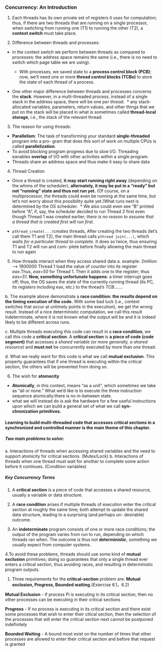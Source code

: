 ### Concurrency: An Introduction
1. Each threads has its own private set of registers it uses for computation; thus, if there are two threads that are running on a single processor, when switching from running one (T1) to running the other (T2), a **context switch** must take place.

2. Difference between threads and processes:
* in the context switch we perform between threads as compared to processes: the address space remains the same (i.e., there is no need to switch which page table we are using). 
  * With processes, we saved state to a **process control block (PCB)**; now, we’ll need one or more **thread control blocks (TCBs)** to store the state of each thread of a process.
  
* One other major difference between threads and processes concerns the **stack**. However, in a multi-threaded process, instead of a single stack in the address space, there will be one *per thread*.
  * any stack-allocated variables, parameters, return values, and other things that we put on the stack will be placed in what is sometimes called **thread-local storage**, i.e., the stack of the relevant thread.

3. The reason for using threads:
* **Parallelism**: The task of transforming your standard **single-threaded** program into a pro- gram that does this sort of work on multiple CPUs is called **parallelization**.
* To avoid blocking program progress due to slow I/O. Threading eanables **overlap** of I/O with other activities *within* a single program.
* Threads share an address space and thus make it easy to share data

4. Thread Creation
* Once a thread is created, **it may start running right away** (depending on the whims of the scheduler); **alternately, it may be put in a “ready” but not “running” state and thus not run yet.** (Of course, on a multiprocessor, the threads could even be running at the same time, but let’s not worry about this possibility quite yet.)What runs next is determined by the OS scheduler.
  * We also could even see “B” printed before “A”, if, say, the scheduler decided to run Thread 2 first even though Thread 1 was created earlier; *there is no reason to assume that a thread that is created first will run first.*
  
* `pthread_create(...)`creates threads, After creating the two threads (let’s call them T1 and T2), the main thread calls `pthread join(...)`, which *waits for a particular thread to complete*. It does so twice, thus ensuring T1 and T2 will run and com- plete before finally allowing the main thread to run again

5. How threads interact when they access shared data
a. example: 2million --> 1900000
Thread 1 load the value of *counter* into its register *eax*.Thus, *eax=50* for Thread 1. Then it adds one to the register; thus *eax=51*. **Now, something unfortunate happens**: a timer interrupt goes off; thus, the OS saves the state of the currently running thread (its PC, its registers including eax, etc.) to the thread’s *TCB*.......

b. The example above demonstrate a **race condition: the results depend on the timing execution of the code.** With some bad luck (i.e., context switches that occur at untimely points in the execution), we get the wrong result. Instead of a nice deterministic computation, we call this result indeterminate, where it is not known what the output will be and it is indeed likely to be different across runs.

c. Multiple threads executing this code can result in a **race condition**, we call this code a **critical section**. A **critical section** is **a piece of code (code segment)** that accesses a *shared variable (or more generally, a shared resource)* and **must not** be concurrently executed by more than one thread.

d. What we really want for this code is what we call **mutual exclusion**. This property guarantees that if one thread is executing within the critical section, the others will be prevented from doing so.

6. The wish for **atomocity**
* **Atomically**, in this context, means “as a unit”, which sometimes we take as “all or none.” What we’d like is to execute the three instruction sequence atomically:there is no in-between state.
* what we will instead do is ask the hardware for a few useful instructions upon which we can build a general set of what we call **syn- chronization primitives.**

#### Learning to build multi-threaded code that accesses critical sections in a synchronized and controlled manner is the main theme of this chapter.

##### Two main problems to solve:
a. Interactions of threads when accessing shared variables and the need to support atomicity for critical sections. (Mutex/Lock)
b. Interactions of threads when one thread must wait for another to complete some action before it continues. (Condition variables)

##### Key Concurrency Terms
1. A **critical section** is a piece of code that accesses a shared resource, usually a variable or data structure.

2. A **race condition** arises if multiple threads of execution enter the critical section at roughly the same time; both attempt to update the shared data structure, leading to a surprising (and perhaps un- desirable) outcome.

3. An **indeterminate** program consists of one or more race conditions; the output of the program varies from run to run, depending on which threads ran when. The outcome is thus not **deterministic**, something we usually expect from computer systems.

4.To avoid these problems, threads should use some kind of **mutual exclusion** primitives; doing so guarantees that only a single thread ever enters a critical section, thus avoiding races, and resulting in deterministic program outputs.

1. Three requirements for the **critical-section** problem are: **Mutual exclusion, Progress, Bounded waiting.**(Exiercise 6.1，6.2)

**Mutual Exclusion** - If process Pi is executing in its critical section, then no other processes can be executing in their critical sections

**Progress** - If no process is executing in its critical section and there exist some processes that wish to enter their citical section, then the selection of the processes that will enter the critical section next cannot be postponed indefinitely

**Bounded Waiting** - A bound most exist on the number of times that other processes are allowed to enter their critical section and before that request is granted
